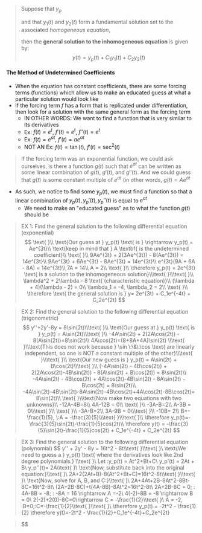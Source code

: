 > Suppose that $y_p$ 
>
> and that $y_1(t)$ and $y_2(t)$ form a fundamental solution set to the associated *homogeneous equation*, 
>
> then the **general solution to the inhomogeneous equation** is given by:
> $$
> y(t) = y_p(t) +C_1y_1(t)+C_2y_2(t)
> $$



#### The Method of Undetermined Coefficients

* When the equation has constant coefficients, there are some forcing terms (functions) which allow us to make an educated guess at what a particular solution would look like
* If the forcing term $f$ has a form that is replicated under differentiation, then look for a solution with the same general form as the forcing term
  * IN OTHER WORDS: We want to find a function that is very similar to its derivatives
  * Ex: $f(t) = e^t$, $f'(t) = e^t$, $f''(t) = e^t$
  * Ex: $f(t) = e^{at}$, $f'(t) = ae^{at}$
  * NOT AN Ex: $f(t) = \tan(t)$, $f'(t) = \sec^2(t)$



> If the forcing term was an exponential function, we could ask ourselves, is there a function $g(t)$ such that $e^{at}$ can be written as some linear combination of $g(t)$, $g'(t)$, and $g''(t)$. And we could guess that $g(t)$ is some constant multiple of $e^{at}$ (in other words, $g(t) = Ae^{at}$



* As such, we notice to find some $y_p(t)$, we must find a function so that a linear combination of $y_p(t), y_p'(t), y_p''(t)$ is equal to $e^{at}$
  * We need to make an "educated guess" as to what the function $g(t)$ should be



> EX 1: Find the general solution to the following differential equation (exponential)
> $$
> \text{    }\\
> \text{Our guess at } y_p(t) \text{ is } \rightarrow y_p(t) = Ae^{3t}\\
> \text{keep in mind that } A \textbf{ is the undetermined coefficient}\\
> \text{ }\\
> 9Ae^{3t} + 2(3Ae^{3t}) - 8(Ae^{3t}) = 14e^{3t}\\
> 9Ae^{3t} + 6Ae^{3t} - 8Ae^{3t} = 14e^{3t}\\
> e^{3t}(9A + 6A - 8A) = 14e^{3t}\\
> 7A = 14\\
> A = 2\\
> \text{ }\\
> \therefore y_p(t) = 2e^{3t} \text{ is a solution to the inhomogeneous solution}\\\text{ }\\\text{ }\\
> \lambda^2 + 2\lambda - 8 \text{ (characteristic equation)}\\
> (\lambda + 4)(\lambda - 2) = 0\\
> \lambda_1 = -4, \lambda_2 = 2\\ \text{ }\\
> \therefore \text{ the general solution is } y= 2e^{3t} + C_1e^{-4t} + C_2e^{2t}
> $$
> 



> EX 2: Find the general solution to the following differential equation (trigonometric)
> $$
> y''+2y'-8y = 8\sin(2t)\\\text{ }\\
> \text{Our guess at } y_p(t) \text{ is } y_p(t) = A\sin(2t)\\\text{ }\\
> -4A\sin(2t) + 2(2A\cos(2t)) - 8(A\sin(2t))=8\sin(2t)\\
> 4A\cos(2t)=(8+8A+4A)\sin(2t)
> \\\text{ }\\\text{This does not work because } \sin \:\&\:\cos \text{ are linearly independent, so one is NOT a constant multiple of the other}\\\text{ }\\\text{ }\\
> \text{Our new guess is } y_p(t) = A\sin(2t) + B\cos(2t)\\\text{ }\\
> (-4A\sin(2t) - 4B\cos(2t)) + 2(2A\cos(2t)-4B\sin(2t)) - 8(A\sin(2t) + B\cos(2t)) = 8\sin(2t)\\
> -4A\sin(2t) - 4B\cos(2t) + 4A\cos(2t)-4B\sin(2t) - 8A\sin(2t) - B\cos(2t) = 8\sin(2t)\\
> -4A\sin(2t)-4B\sin(2t)-8A\sin(2t)-4B\cos(2t)+4A\cos(2t)-8B\cos(2t)=8\sin(2t)\\
> \text{ }\\\text{Now make two equations with two unknowns}\\
> -12A-4B=8\\
> 4A-12B = 0\\
> \text{ }\\
> -3A-B=2\\
> A-3B = 0\\\text{ }\\
> \text{ }\\
> -3A-B=2\\
> 3A-9B = 0\\\text{ }\\
> -10B= 2\\
> B=-\frac{1}{5}, \:A = -\frac{3}{5}\\\text{ }\\\text{ }\\
> \therefore y_p(t)=-\frac{3}{5}\sin(2t)-\frac{1}{5}cos(2t)\\
> \therefore y(t) = -\frac{3}{5}\sin(2t)-\frac{1}{5}cos(2t) + C_1e^{-4t} + C_2e^{2t}
> $$
>



> EX 3: Find the general solution to the following differential equation (polynomial)
> $$
> y'' + 2y' - 8y = 16t^2 - 8t\\\text{ }\\\text{ }\\
> \text{We need to guess a } y_p(t) \text{ where the derivatives look like 2nd degree polynomials.}
> \\\text{ }\\
> Let \:y_p(t) = At^2+Bt+C\\
> y_p'(t) = 2At + B\\
> y_p''(t)= 2A\\\text{ }\\
> \text{Now, substitute back into the original equation:}\\\text{ }\\
> 2A+2(2At+B)-8(At^2+Bt+C)=16t^2-8t\\\text{ }\\\text{ }\\
> \text{Now, solve for A, B, and C:}\\\text{ }\\
> 2A+4At+2B-8At^2-8Bt-8C=16t^2-8t\\
> (2A+2B-8C)+t(4A-8B)-8At^2=16t^2-8t\\
> 2A+2B-8C = 0; \: 4A-8B = -8; \: -8A = 16 \rightarrow A =-2\\
> 4(-2)-8B = -8 \rightarrow B = 0\\
> 2(-2)+2(0)-8C=0\rightarrow C = -\frac{1}{2}\\\text{ }\\
> A = -2, \:B=0;\:C=-\frac{1}{2}\\\text{ }\\\text{ }\\
> \therefore y_p(t) = -2t^2 - \frac{1}{2}
> \therefore y(t)=-2t^2 - \frac{1}{2}+C_1e^{-4t}+C_2e^{2t}
> 
> $$
> 